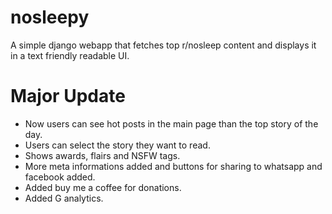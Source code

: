 # nosleepy

A simple django webapp that fetches top r/nosleep content and displays it in a text friendly readable UI.

# Major Update

- Now users can see hot posts in the main page than the top story of the day.
- Users can select the story they want to read.
- Shows awards, flairs and NSFW tags.
- More meta informations added and buttons for sharing to whatsapp and facebook added.
- Added buy me a coffee for donations.
- Added G analytics.
